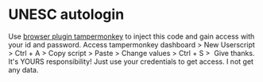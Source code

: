 # UNESC autologin
Use [browser plugin tampermonkey](https://tampermonkey.net) to inject this code and gain access with your id and password. Access tampermonkey dashboard > New Userscript > Ctrl + A > Copy script > Paste > Change values > Ctrl + S >  Give  thanks. It's YOURS responsibility! Just use your credentials to get access. I not get any data.
